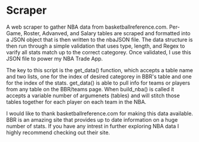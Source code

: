 # Scraper
A web scraper to gather NBA data from basketballreference.com. Per-Game, Roster, Advanved, and Salary tables are scraped and formatted into a JSON object that is then written to the nbaJSON file.
The data structure is then run through a simple validation that uses type, length, and Regex to varify all stats match up to the correct categorey. Once validated, I use this JSON file to power my NBA Trade App.

The key to this script is the get_data() function, which accepts a table name and two lists, one for the index of desired categorey in BBR's table and one for the index of the stats. get_data() is able to pull info for teams or players from any table on the BBR/teams page. When build_nba() is called it accepts a variable number of argumenets (tables) and will stitch those tables together for each player on each team in the NBA. 

I would like to thank basketballreference.com for making this data available. BBR is an amazing site that provides up to date information on a huge number of stats. If you have any intrest in further exploring NBA data I highly recommend checking out their site.



